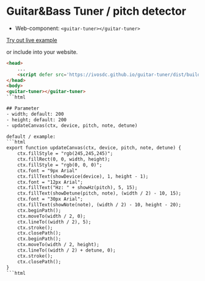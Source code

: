 # Guitar&Bass Tuner / pitch detector
- Web-component: `<guitar-tuner></guitar-tuner>`

[Try out live example](https://ivosdc.github.io/guitar-tuner/dist "Guitar tuner Example")

or include into your website.
```html
<head>
    ...
    <script defer src='https://ivosdc.github.io/guitar-tuner/dist/build/guitar-tuner.js'></script>
</head>
<body>
<guitar-tuner></guitar-tuner>
```html

## Parameter
- width; default: 200
- height; default: 200
- updateCanvas(ctx, device, pitch, note, detune)

default / example:
```html
export function updateCanvas(ctx, device, pitch, note, detune) {
    ctx.fillStyle = "rgb(245,245,245)";
    ctx.fillRect(0, 0, width, height);
    ctx.fillStyle = "rgb(0, 0, 0)";
    ctx.font = "9px Arial"
    ctx.fillText(showDevice(device), 1, height - 1);
    ctx.font = "12px Arial";
    ctx.fillText("Hz: " + showHz(pitch), 5, 15);
    ctx.fillText(showDetune(pitch, note), (width / 2) - 10, 15);
    ctx.font = "30px Arial";
    ctx.fillText(showNote(note), (width / 2) - 10, height - 20);
    ctx.beginPath();
    ctx.moveTo(width / 2, 0);
    ctx.lineTo((width / 2), 5);
    ctx.stroke();
    ctx.closePath();
    ctx.beginPath();
    ctx.moveTo(width / 2, height);
    ctx.lineTo((width / 2) + detune, 0);
    ctx.stroke();
    ctx.closePath();
}
```html


